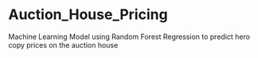 # Auction_House_Pricing
 Machine Learning Model using Random Forest Regression to predict hero copy prices on the auction house
